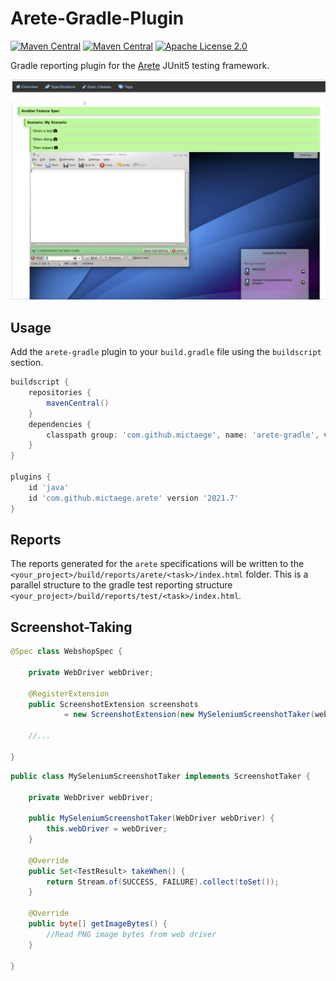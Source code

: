 # Arete-Gradle-Plugin

[![Maven Central](https://img.shields.io/maven-central/v/com.github.mictaege/arete-gradle.svg?label=Maven%20Central)](https://search.maven.org/search?q=g:%22com.github.mictaege%22%20AND%20a:%22arete-gradle%22)
[![Maven Central](https://img.shields.io/maven-central/v/org.junit.jupiter/junit-jupiter/5.7.0.svg?color=25a162&label=Jupiter)](https://search.maven.org/search?q=g:org.junit.jupiter%20AND%20v:5.7.0)
[![Apache License 2.0](https://img.shields.io/badge/license-Apache%202.0-blue.svg)](http://www.apache.org/licenses/LICENSE-2.0.html)

Gradle reporting plugin for the [Arete](https://github.com/mictaege/arete) JUnit5 testing framework.

![Report](Report.png)

## Usage

Add the `arete-gradle` plugin to your `build.gradle` file using the `buildscript` section.

```Groovy
buildscript {
    repositories {
        mavenCentral()
    }
    dependencies {
        classpath group: 'com.github.mictaege', name: 'arete-gradle', version:'20xxx.x.x'
    }
}

plugins {
    id 'java'
    id 'com.github.mictaege.arete' version '2021.7'
}
```

## Reports

The reports generated for the `arete` specifications will be written to the `<your_project>/build/reports/arete/<task>/index.html` folder.
This is a parallel structure to the gradle test reporting structure `<your_project>/build/reports/test/<task>/index.html`.


## Screenshot-Taking

```Java
@Spec class WebshopSpec {

    private WebDriver webDriver;
    
    @RegisterExtension
    public ScreenshotExtension screenshots 
            = new ScreenshotExtension(new MySeleniumScreenshotTaker(webDriver));
    
    //...

}
```

```Java
public class MySeleniumScreenshotTaker implements ScreenshotTaker {

    private WebDriver webDriver;
    
    public MySeleniumScreenshotTaker(WebDriver webDriver) {
        this.webDriver = webDriver;
    }
    
    @Override
    public Set<TestResult> takeWhen() {
        return Stream.of(SUCCESS, FAILURE).collect(toSet());
    }

    @Override
    public byte[] getImageBytes() {
        //Read PNG image bytes from web driver
    }

}
```


